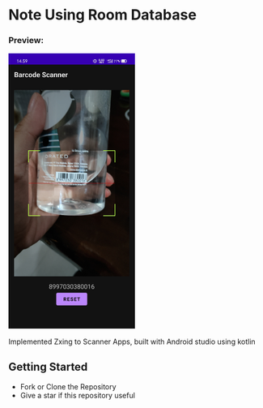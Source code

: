 
# Note Using Room Database

<h3 align="left">Preview:</h3>
<p align="left"> 
<img src="https://github.com/rizkikurniaa/BarcodeScanner/blob/master/ss.jpg" width="250">

Implemented Zxing to Scanner Apps, built with Android studio using kotlin

## Getting Started
- Fork or Clone the Repository
- Give a star if this repository useful
